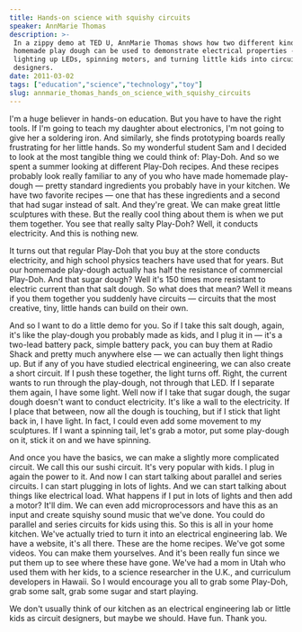 ```yaml
---
title: Hands-on science with squishy circuits
speaker: AnnMarie Thomas
description: >-
 In a zippy demo at TED U, AnnMarie Thomas shows how two different kinds of
 homemade play dough can be used to demonstrate electrical properties -- by
 lighting up LEDs, spinning motors, and turning little kids into circuit
 designers.
date: 2011-03-02
tags: ["education","science","technology","toy"]
slug: annmarie_thomas_hands_on_science_with_squishy_circuits
---
```


I'm a huge believer in hands-on education. But you have to have the right tools. If I'm
going to teach my daughter about electronics, I'm not going to give her a soldering iron.
And similarly, she finds prototyping boards really frustrating for her little hands. So my
wonderful student Sam and I decided to look at the most tangible thing we could think of:
Play-Doh. And so we spent a summer looking at different Play-Doh recipes. And these
recipes probably look really familiar to any of you who have made homemade play-dough —
pretty standard ingredients you probably have in your kitchen. We have two favorite
recipes — one that has these ingredients and a second that had sugar instead of salt. And
they're great. We can make great little sculptures with these. But the really cool thing
about them is when we put them together. You see that really salty Play-Doh? Well, it
conducts electricity. And this is nothing new.

It turns out that regular Play-Doh that you buy at the store conducts electricity, and
high school physics teachers have used that for years. But our homemade play-dough
actually has half the resistance of commercial Play-Doh. And that sugar dough? Well it's
150 times more resistant to electric current than that salt dough. So what does that mean?
Well it means if you them together you suddenly have circuits — circuits that the most
creative, tiny, little hands can build on their own.

And so I want to do a little demo for you. So if I take this salt dough, again, it's like
the play-dough you probably made as kids, and I plug it in — it's a two-lead battery pack,
simple battery pack, you can buy them at Radio Shack and pretty much anywhere else — we
can actually then light things up. But if any of you have studied electrical engineering,
we can also create a short circuit. If I push these together, the light turns off. Right,
the current wants to run through the play-dough, not through that LED. If I separate them
again, I have some light. Well now if I take that sugar dough, the sugar dough doesn't
want to conduct electricity. It's like a wall to the electricity. If I place that between,
now all the dough is touching, but if I stick that light back in, I have light. In fact, I
could even add some movement to my sculptures. If I want a spinning tail, let's grab a
motor, put some play-dough on it, stick it on and we have spinning.

And once you have the basics, we can make a slightly more complicated circuit. We call
this our sushi circuit. It's very popular with kids. I plug in again the power to it. And
now I can start talking about parallel and series circuits. I can start plugging in lots
of lights. And we can start talking about things like electrical load. What happens if I
put in lots of lights and then add a motor? It'll dim. We can even add microprocessors and
have this as an input and create squishy sound music that we've done. You could do
parallel and series circuits for kids using this. So this is all in your home kitchen.
We've actually tried to turn it into an electrical engineering lab. We have a website,
it's all there. These are the home recipes. We've got some videos. You can make them
yourselves. And it's been really fun since we put them up to see where these have gone.
We've had a mom in Utah who used them with her kids, to a science researcher in the U.K.,
and curriculum developers in Hawaii. So I would encourage you all to grab some Play-Doh,
grab some salt, grab some sugar and start playing.

We don't usually think of our kitchen as an electrical engineering lab or little kids as
circuit designers, but maybe we should. Have fun. Thank you.

<!--
ad_duration=3.33
comment_count=95
event="TED2011"
external_start_time=0
has_talk_citation=0
intro_duration=11.82
is_subtitle_required="False"
is_talk_featured="True"
language="en"
language_swap="False"
native_language="en"
number_of_related_talks=6
number_of_speakers=1
number_of_subtitled_videos=34
number_of_tags=4
number_of_talk_download_languages=35
number_of_talk_more_resources=1
number_of_talk_recommendations=0
number_of_talks_take_actions=0
post_ad_duration=0.83
published_timestamp="2011-04-04 02:16:00"
recording_date="2011-03-02"
speaker_description="Educator"
speaker_is_published=1
speaker_name="AnnMarie Thomas"
talk_name="Hands-on science with squishy circuits"
talks_tags=["education","science","technology","toy"]
talks_take_action=[]
url_audio="https://download.ted.com/talks/AnnMarieThomas_2011.mp3?apikey=acme-roadrunner"
url_photo_speaker="https://pe.tedcdn.com/images/ted/d575d211c1a41deb0ff96a32c7c5ed62fdcd856a_254x191.jpg"
url_photo_talk="https://pe.tedcdn.com/images/ted/47bb923ce47da7654a980051f0277a85689d6b30_800x600.jpg"
url_webpage="https://www.ted.com/talks/annmarie_thomas_hands_on_science_with_squishy_circuits"
video_type_name="TED Stage Talk"
-->